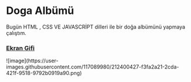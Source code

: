 # Doga Albümü
<p>Bugün HTML , CSS VE JAVASCRİPT dilleri ile bir doğa albümünü yapmaya çalıştım.</p>
<h3><a href="https://github.com/Huseyin-pektas/doga/blob/main/Screen.gif">Ekran Gifi </a></h3>
![image](https://user-images.githubusercontent.com/117089980/212400427-f3fa2a21-2cda-421f-9518-9792b0919a90.png)

